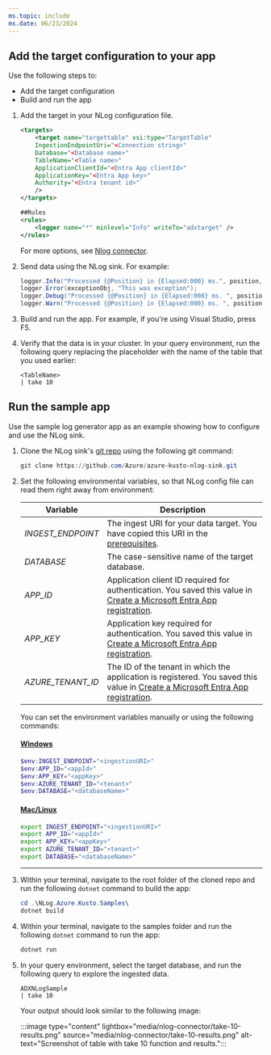 ```yaml
---
ms.topic: include
ms.date: 06/23/2024
---
```

## Add the target configuration to your app

Use the following steps to:

* Add the target configuration
* Build and run the app

1. Add the target in your NLog configuration file.

    ```xml
    <targets>
        <target name="targettable" xsi:type="TargetTable"
        IngestionEndpointUri="<Connection string>"
        Database="<Database name>"
        TableName="<Table name>"
        ApplicationClientId="<Entra App clientId>"
        ApplicationKey="<Entra App key>"
        Authority="<Entra tenant id>"
        />
    </targets>

    ##Rules
    <rules>
        <logger name="*" minlevel="Info" writeTo="adxtarget" />
    </rules>
    ```

    For more options, see [Nlog connector](https://github.com/Azure/azure-kusto-nlog-sink).

1. Send data using the NLog sink. For example:

    ```csharp
    logger.Info("Processed {@Position} in {Elapsed:000} ms.", position, elapsedMs);
    logger.Error(exceptionObj, "This was exception");
    logger.Debug("Processed {@Position} in {Elapsed:000} ms. ", position, elapsedMs);
    logger.Warn("Processed {@Position} in {Elapsed:000} ms. ", position, elapsedMs);
    ```

1. Build and run the app. For example, if you're using Visual Studio, press F5.

1. Verify that the data is in your cluster. In your query environment, run the following query replacing the placeholder with the name of the table that you used earlier:

    ```kusto
    <TableName>
    | take 10
    ```

## Run the sample app

Use the sample log generator app as an example showing how to configure and use the NLog sink.

1. Clone the NLog sink's [git repo](https://github.com/Azure/azure-kusto-nlog-sink) using the following git command:

    ```powershell
    git clone https://github.com/Azure/azure-kusto-nlog-sink.git
    ```

1. Set the following environmental variables, so that NLog config file can read them right away from environment:

    | Variable | Description |
    |---|---|
    | *INGEST_ENDPOINT* | The ingest URI for your data target. You have copied this URI in the [prerequisites](#prerequisites). |
    | *DATABASE* | The case-sensitive name of the target database. |
    | *APP_ID* | Application client ID required for authentication. You saved this value in [Create a Microsoft Entra App registration](#create-an-azure-ad-app-registration). |
    | *APP_KEY* | Application key required for authentication. You saved this value in [Create a Microsoft Entra App registration](#create-an-azure-ad-app-registration). |
    | *AZURE_TENANT_ID* | The ID of the tenant in which the application is registered. You saved this value in [Create a Microsoft Entra App registration](#create-an-azure-ad-app-registration). |

    You can set the environment variables manually or using the following commands:

    #### [Windows](#tab/windows)

    ```powershell
    $env:INGEST_ENDPOINT="<ingestionURI>"
    $env:APP_ID="<appId>"
    $env:APP_KEY="<appKey>"
    $env:AZURE_TENANT_ID="<tenant>"
    $env:DATABASE="<databaseName>"
    ```

    #### [Mac/Linux](#tab/linux)

    ```bash
    export INGEST_ENDPOINT="<ingestionURI>"
    export APP_ID="<appId>"
    export APP_KEY="<appKey>"
    export AZURE_TENANT_ID="<tenant>"
    export DATABASE="<databaseName>"
    ```

    ---

1. Within your terminal, navigate to the root folder of the cloned repo and run the following `dotnet` command to build the app:

    ```powershell
    cd .\NLog.Azure.Kusto.Samples\
    dotnet build
    ```

1. Within your terminal, navigate to the samples folder and run the following `dotnet` command to run the app:

    ```powershell
    dotnet run
    ```

1. In your query environment, select the target database, and run the following query to explore the ingested data.

    ```kusto
    ADXNLogSample
    | take 10
    ```

    Your output should look similar to the following image:

    :::image type="content" lightbox="media/nlog-connector/take-10-results.png" source="media/nlog-connector/take-10-results.png" alt-text="Screenshot of table with take 10 function and results.":::
